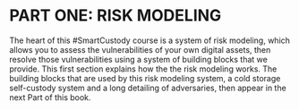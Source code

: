 # PART ONE: RISK MODELING
The heart of this #SmartCustody course is a system of risk modeling, which allows you to assess the vulnerabilities of your own digital assets, then resolve those vulnerabilities using a system of building blocks that we provide. This first section explains how the the risk modeling works. The building blocks that are used by this risk modeling system, a cold storage self-custody system and a long detailing of adversaries, then appear in the next Part of this book.

